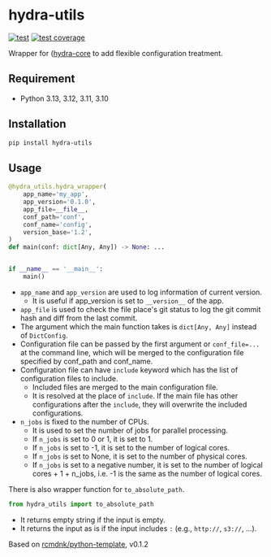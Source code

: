 # hydra-utils

[![test](https://github.com/rcmdnk/hydra-utils/actions/workflows/test.yml/badge.svg)](https://github.com/rcmdnk/hydra-utils/actions/workflows/test.yml)
[![test coverage](https://img.shields.io/badge/coverage-check%20here-blue.svg)](https://github.com/rcmdnk/hydra-utils/tree/coverage)

Wrapper for ([hydra-core](https://pypi.org/project/hydra-core/) to add flexible configuration treatment.

## Requirement

- Python 3.13, 3.12, 3.11, 3.10

## Installation

```bash
pip install hydra-utils
```

## Usage

```python
@hydra_utils.hydra_wrapper(
    app_name='my_app',
    app_version='0.1.0',
    app_file=__file__,
    conf_path='conf',
    conf_name='config',
    version_base='1.2',
)
def main(conf: dict[Any, Any]) -> None: ...


if __name__ == '__main__':
    main()
```

- `app_name` and `app_version` are used to log information of current version.
  - It is useful if app_version is set to `__version__` of the app.
- `app_file` is used to check the file place's git status to log the git commit hash and diff from the last commit.
- The argument which the main function takes is `dict[Any, Any]` instead of `DictConfig`.
- Configuration file can be passed by the first argument or `conf_file=...` at the command line, which will be merged to the configuration file specified by conf_path and conf_name.
- Configuration file can have `include` keyword which has the list of configuration files to include.
  - Included files are merged to the main configuration file.
  - It is resolved at the place of `include`. If the main file has other configurations after the `include`, they will overwrite the included configurations.
- `n_jobs` is fixed to the number of CPUs.
  - It is used to set the number of jobs for parallel processing.
  - If `n_jobs` is set to 0 or 1, it is set to 1.
  - If `n_jobs` is set to -1, it is set to the number of logical cores.
  - If `n_jobs` is set to None, it is set to the number of physical cores.
  - If `n_jobs` is set to a negative number, it is set to the number of logical cores + 1 + n_jobs, i.e. -1 is the same as the number of logical cores.

There is also wrapper function for `to_absolute_path`.

```python
from hydra_utils import to_absolute_path
```

- It returns empty string if the input is empty.
- It returns the input as is if the input includes `:` (e.g., `http://`, `s3://`, ...).

Based on [rcmdnk/python-template](https://github.com/rcmdnk/python-template), v0.1.2
